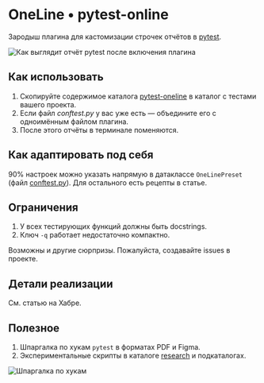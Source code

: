 # OneLine • pytest-online
Зародыш плагина для кастомизации строчек отчётов в [pytest](https://docs.pytest.org/).

![Как выглядит отчёт pytest после включения плагина](https://github.com/user-attachments/assets/9368babb-93dd-4a43-b12b-849fc7dcb197)

## Как использовать
1. Скопируйте содержимое каталога [pytest-oneline](pytest-oneline/) в каталог с тестами вашего проекта.
2. Если файл _conftest.py_ у вас уже есть — объедините его с одноимённым файлом плагина.
3. После этого отчёты в терминале поменяются.

## Как адаптировать под себя
90% настроек можно указать напрямую в датаклассе ```OneLinePreset``` (файл [conftest.py](pytest-oneline/conftest.py)).
Для остального есть рецепты в статье.

## Ограничения
1. У всех тестирующих функций должны быть docstrings.
2. Ключ ```-q``` работает недостаточно компактно.

Возможны и другие сюрпризы. Пожалуйста, создавайте issues в проекте.

## Детали реализации
См. статью на Хабре.

## Полезное
1. Шпаргалка по хукам ```pytest``` в форматах PDF и Figma.
2. Экспериментальные скрипты в каталоге [research](research/) и подкаталогах.

![Шпаргалка по хукам](https://github.com/user-attachments/assets/7db3fccd-d7d1-414d-9224-f5b2cc3275b1)
